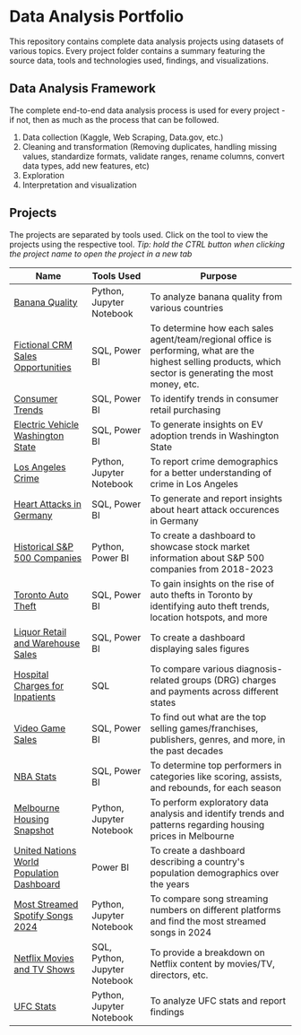 # Data Analysis Portfolio
This repository contains complete data analysis projects using datasets of various topics. Every project folder contains a summary featuring the source data, tools and technologies used, findings, and visualizations. 

## Data Analysis Framework
The complete end-to-end data analysis process is used for every project - if not, then as much as the process that can be followed.
1. Data collection (Kaggle, Web Scraping, Data.gov, etc.)
2. Cleaning and transformation (Removing duplicates, handling missing values, standardize formats, validate ranges, rename columns, convert data types, add new features, etc)
3. Exploration
4. Interpretation and visualization 

## Projects
The projects are separated by tools used. Click on the tool to view the projects using the respective tool.
*Tip: hold the CTRL button when clicking the project name to open the project in a new tab*

| Name | Tools Used | Purpose |
|-|-|-|
| [Banana Quality](https://github.com/CarlosCapili/Data-Analysis-Portfolio/tree/main/Banana%20Quality) | Python, Jupyter Notebook | To analyze banana quality from various countries |
| [Fictional CRM Sales Opportunities](https://github.com/CarlosCapili/Data-Analysis-Portfolio/tree/main/Fictional%20CRM%20Sales%20Opportunities) | SQL, Power BI | To determine how each sales agent/team/regional office is performing, what are the highest selling products, which sector is generating the most money, etc. |
| [Consumer Trends](https://github.com/CarlosCapili/Data-Analysis-Portfolio/tree/main/Consumer%20Shopping%20Trends) | SQL, Power BI | To identify trends in consumer retail purchasing | 
| [Electric Vehicle Washington State](https://github.com/CarlosCapili/Data-Analysis-Portfolio/tree/main/Electric%20Vehicle%20Washington%20State) |  SQL, Power BI | To generate insights on EV adoption trends in Washington State | 
| [Los Angeles Crime](https://github.com/CarlosCapili/Data-Analysis-Portfolio/tree/main/Los%20Angeles%20Crime) | Python, Jupyter Notebook | To report crime demographics for a better understanding of crime in Los Angeles |
| [Heart Attacks in Germany](https://github.com/CarlosCapili/Data-Analysis-Portfolio/tree/main/Heart%20Attacks%20in%20Germany) | SQL, Power BI | To generate and report insights about heart attack occurences in Germany |
| [Historical S&P 500 Companies](https://github.com/CarlosCapili/Data-Analysis-Portfolio/tree/main/Historical%20S%26P%20500%20Stock%20Market) | Python, Power BI | To create a dashboard to showcase stock market information about S&P 500 companies from 2018-2023 |
| [Toronto Auto Theft](https://github.com/CarlosCapili/Data-Analysis-Portfolio/tree/main/Toronto_AutoTheft-Analysis) | SQL, Power BI | To gain insights on the rise of auto thefts in Toronto by identifying auto theft trends, location hotspots, and more |
| [Liquor Retail and Warehouse Sales](https://github.com/CarlosCapili/Data-Analysis-Portfolio/tree/main/Liquor%20Retail%20and%20Warehouse%20Sales) | SQL, Power BI | To create a dashboard displaying sales figures |
| [Hospital Charges for Inpatients](https://github.com/CarlosCapili/Data-Analysis-Portfolio/tree/main/Hospital%20Charges%20for%20Inpatients) | SQL | To compare various diagnosis-related groups (DRG) charges and payments across different states | 
| [Video Game Sales](https://github.com/CarlosCapili/Data-Analysis-Portfolio/tree/main/VideoGame_Sales-Analysis) | SQL, Power BI | To find out what are the top selling games/franchises, publishers, genres, and more, in the past decades| 
| [NBA Stats](https://github.com/CarlosCapili/Data-Analysis-Portfolio/tree/main/NBA_player_stat-Analysis) | SQL, Power BI | To determine top performers in categories like scoring, assists, and rebounds, for each season |
| [Melbourne Housing Snapshot](https://github.com/CarlosCapili/Data-Analysis-Portfolio/tree/main/Melbourne_Housing_Snapshot-Analysis) | Python, Jupyter Notebook | To perform exploratory data analysis and identify trends and patterns regarding housing prices in Melbourne |
| [United Nations World Population Dashboard](https://github.com/CarlosCapili/Data-Analysis-Portfolio/tree/main/United_Nations_Population) | Power BI | To create a dashboard describing a country's population demographics over the years |
| [Most Streamed Spotify Songs 2024](https://github.com/CarlosCapili/Data-Analysis-Portfolio/tree/main/Most%20Streamed%20Spotify%20Songs%202024) | Python, Jupyter Notebook | To compare song streaming numbers on different platforms and find the most streamed songs in 2024 |
| [Netflix Movies and TV Shows](https://github.com/CarlosCapili/Data-Analysis-Portfolio/tree/main/Netflix%20Movies%20and%20TV%20Shows) | SQL, Python, Jupyter Notebook | To provide a breakdown on Netflix content by movies/TV, directors, etc. |
| [UFC Stats](https://github.com/CarlosCapili/Data-Analysis-Portfolio/tree/main/UFC%20Stats) | Python, Jupyter Notebook | To analyze UFC stats and report findings | 



